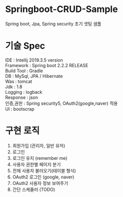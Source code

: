 # Springboot-CRUD-Sample
Spring boot, Jpa, Spring security 초기 셋팅 샘플

# 기술 Spec
IDE : Intellij 2019.3.5 version <br>
Framework : Spring boot 2.2.2 RELEASE <br>
Build Tool : Gradle <br>
DB : MySql, JPA / Hibernate <br>
Was : tomcat <br>
Jdk : 1.8 <br>
Logging : logback <br>
Response : json <br>
인증,권한 : Spring security5, OAuth2(google,naver) 적용 <br>
UI : bootscrap <br>

# 구현 로직
1. 회원가입 (관리자, 일반 유저) <br>
2. 로그인 <br>
3. 로그인 유지 (remember me) <br>
4. 사용자 권한별 페이지 분기 <br>
5. 전체 사용자 불러오기(테이블 형식) <br>
6. OAuth2 로그인 (google, naver) <br>
7. OAuth2 사용자 정보 보여주기 <br>
8. 간단 스케쥴러 (TODO) <br>
